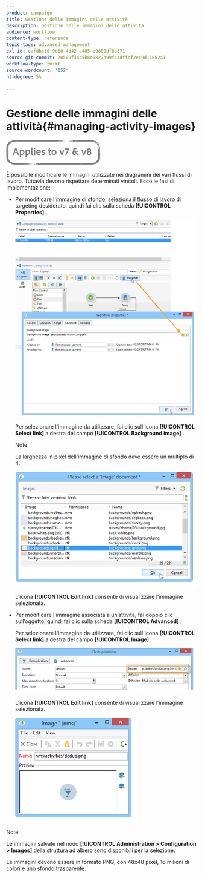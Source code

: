```yaml
---
product: campaign
title: Gestione delle immagini delle attività
description: Gestione delle immagini delle attività
audience: workflow
content-type: reference
topic-tags: advanced-management
exl-id: cafdbc10-9c10-4d42-a485-c9880df8d371
source-git-commit: 20509f44c5b8e0827a09f44dffdf2ec9d11652a1
workflow-type: tm+mt
source-wordcount: '152'
ht-degree: 5%

---
```


# Gestione delle immagini delle attività{#managing-activity-images}

![](../../assets/common.svg)

È possibile modificare le immagini utilizzate nei diagrammi dei vari flussi di lavoro. Tuttavia devono rispettare determinati vincoli. Ecco le fasi di implementazione:

* Per modificare l&#39;immagine di sfondo, seleziona il flusso di lavoro di targeting desiderato, quindi fai clic sulla scheda **[!UICONTROL Properties]** .

   ![](assets/s_user_segmentation_properties_tab.png)

   Per selezionare l&#39;immagine da utilizzare, fai clic sull&#39;icona **[!UICONTROL Select link]** a destra del campo **[!UICONTROL Background image]** .

   >[!NOTE]
   >
   >La larghezza in pixel dell&#39;immagine di sfondo deve essere un multiplo di 4.

   ![](assets/s_user_segmentation_background_select.png)

   L’icona **[!UICONTROL Edit link]** consente di visualizzare l’immagine selezionata.

* Per modificare l’immagine associata a un’attività, fai doppio clic sull’oggetto, quindi fai clic sulla scheda **[!UICONTROL Advanced]** .

   Per selezionare l&#39;immagine da utilizzare, fai clic sull&#39;icona **[!UICONTROL Select link]** a destra del campo **[!UICONTROL Image]** .

   ![](assets/s_user_segmentation_activity_image.png)

   L’icona **[!UICONTROL Edit link]** consente di visualizzare l’immagine selezionata.

   ![](assets/s_user_segmentation_activity_image_select.png)

>[!NOTE]
>
>Le immagini salvate nel nodo **[!UICONTROL Administration > Configuration > Images]** della struttura ad albero sono disponibili per la selezione.
>  
>Le immagini devono essere in formato PNG, con 48x48 pixel, 16 milioni di colori e uno sfondo trasparente.
